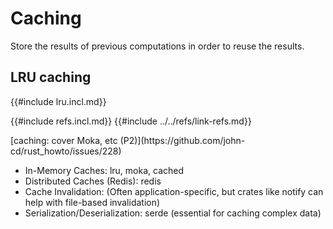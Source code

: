 # Caching

Store the results of previous computations in order to reuse the results.

## LRU caching

{{#include lru.incl.md}}

{{#include refs.incl.md}}
{{#include ../../refs/link-refs.md}}

<div class="hidden">
[caching: cover Moka, etc (P2)](https://github.com/john-cd/rust_howto/issues/228)

- In-Memory Caches: lru, moka, cached
- Distributed Caches (Redis): redis
- Cache Invalidation: (Often application-specific, but crates like notify can help with file-based invalidation)
- Serialization/Deserialization: serde (essential for caching complex data)

</div>
